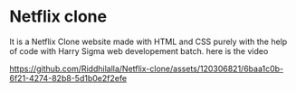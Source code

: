 # Netflix clone
 It is a Netflix Clone website made with HTML and CSS purely with the help of code with Harry Sigma web developement batch. here is the video


https://github.com/Riddhilalla/Netflix-clone/assets/120306821/6baa1c0b-6f21-4274-82b8-5d1b0e2f2efe

